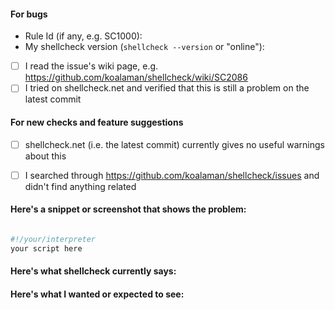 #### For bugs
- Rule Id (if any, e.g. SC1000): 
- My shellcheck version (`shellcheck --version` or "online"): 
- [ ] I read the issue's wiki page, e.g. https://github.com/koalaman/shellcheck/wiki/SC2086
- [ ] I tried on shellcheck.net and verified that this is still a problem on the latest commit

#### For new checks and feature suggestions
- [ ] shellcheck.net (i.e. the latest commit) currently gives no useful warnings about this
- [ ] I searched through https://github.com/koalaman/shellcheck/issues and didn't find anything related


#### Here's a snippet or screenshot that shows the problem:

```sh

#!/your/interpreter
your script here

```

#### Here's what shellcheck currently says:



#### Here's what I wanted or expected to see:


